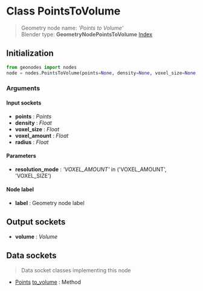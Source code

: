 
# Class PointsToVolume

> Geometry node name: _'Points to Volume'_<br>Blender type:  **GeometryNodePointsToVolume**
[Index](/docs/index.md)

## Initialization


```python
from geonodes import nodes
node = nodes.PointsToVolume(points=None, density=None, voxel_size=None, voxel_amount=None, radius=None, resolution_mode='VOXEL_AMOUNT', label=None)
```


### Arguments


#### Input sockets



- **points** : _Points_
- **density** : _Float_
- **voxel_size** : _Float_
- **voxel_amount** : _Float_
- **radius** : _Float_



#### Parameters



- **resolution_mode** : _'VOXEL_AMOUNT'_ in ('VOXEL_AMOUNT', 'VOXEL_SIZE')



#### Node label



- **label** : Geometry node label



## Output sockets



- **volume** : _Volume_



## Data sockets

> Data socket classes implementing this node


- [Points](../sockets/Points.md) [to_volume](../sockets/Points.md#to_volume) : Method


